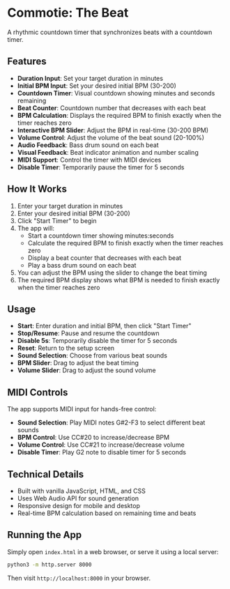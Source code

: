 # Commotie: The Beat

A rhythmic countdown timer that synchronizes beats with a countdown timer.

## Features

- **Duration Input**: Set your target duration in minutes
- **Initial BPM Input**: Set your desired initial BPM (30-200)
- **Countdown Timer**: Visual countdown showing minutes and seconds remaining
- **Beat Counter**: Countdown number that decreases with each beat
- **BPM Calculation**: Displays the required BPM to finish exactly when the timer reaches zero
- **Interactive BPM Slider**: Adjust the BPM in real-time (30-200 BPM)
- **Volume Control**: Adjust the volume of the beat sound (20-100%)
- **Audio Feedback**: Bass drum sound on each beat
- **Visual Feedback**: Beat indicator animation and number scaling
- **MIDI Support**: Control the timer with MIDI devices
- **Disable Timer**: Temporarily pause the timer for 5 seconds

## How It Works

1. Enter your target duration in minutes
2. Enter your desired initial BPM (30-200)
3. Click "Start Timer" to begin
4. The app will:
   - Start a countdown timer showing minutes:seconds
   - Calculate the required BPM to finish exactly when the timer reaches zero
   - Display a beat counter that decreases with each beat
   - Play a bass drum sound on each beat
5. You can adjust the BPM using the slider to change the beat timing
6. The required BPM display shows what BPM is needed to finish exactly when the timer reaches zero

## Usage

- **Start**: Enter duration and initial BPM, then click "Start Timer"
- **Stop/Resume**: Pause and resume the countdown
- **Disable 5s**: Temporarily disable the timer for 5 seconds
- **Reset**: Return to the setup screen
- **Sound Selection**: Choose from various beat sounds
- **BPM Slider**: Drag to adjust the beat timing
- **Volume Slider**: Drag to adjust the sound volume

## MIDI Controls

The app supports MIDI input for hands-free control:

- **Sound Selection**: Play MIDI notes G#2-F3 to select different beat sounds
- **BPM Control**: Use CC#20 to increase/decrease BPM
- **Volume Control**: Use CC#21 to increase/decrease volume
- **Disable Timer**: Play G2 note to disable timer for 5 seconds

## Technical Details

- Built with vanilla JavaScript, HTML, and CSS
- Uses Web Audio API for sound generation
- Responsive design for mobile and desktop
- Real-time BPM calculation based on remaining time and beats

## Running the App

Simply open `index.html` in a web browser, or serve it using a local server:

```bash
python3 -m http.server 8000
```

Then visit `http://localhost:8000` in your browser.
